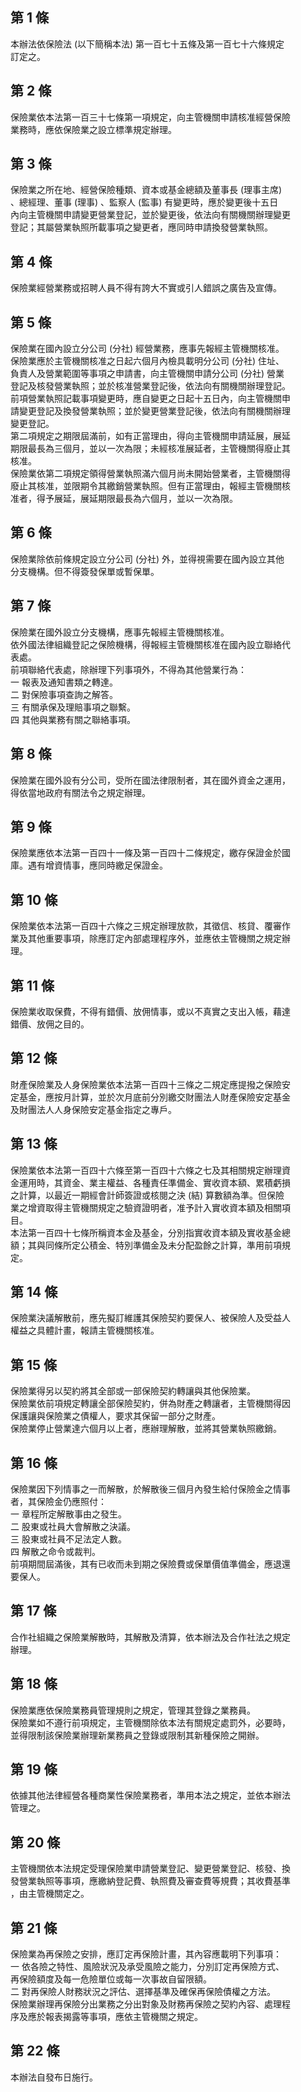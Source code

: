 第 1 條
-------
本辦法依保險法 (以下簡稱本法) 第一百七十五條及第一百七十六條規定  
訂定之。

第 2 條
-------
保險業依本法第一百三十七條第一項規定，向主管機關申請核准經營保險   
業務時，應依保險業之設立標準規定辦理。

第 3 條
-------
保險業之所在地、經營保險種類、資本或基金總額及董事長 (理事主席)     
、總經理、董事 (理事) 、監察人 (監事) 有變更時，應於變更後十五日    
內向主管機關申請變更營業登記，並於變更後，依法向有關機關辦理變更    
登記；其屬營業執照所載事項之變更者，應同時申請換發營業執照。

第 4 條
-------
保險業經營業務或招聘人員不得有誇大不實或引人錯誤之廣告及宣傳。

第 5 條
-------
保險業在國內設立分公司 (分社) 經營業務，應事先報經主管機關核准。   
保險業應於主管機關核准之日起六個月內檢具載明分公司 (分社) 住址、   
負責人及營業範圍等事項之申請書，向主管機關申請分公司 (分社) 營業   
登記及核發營業執照；並於核准營業登記後，依法向有關機關辦理登記。   
前項營業執照記載事項變更時，應自變更之日起十五日內，向主管機關申   
請變更登記及換發營業執照；並於變更營業登記後，依法向有關機關辦理   
變更登記。                                                         
第二項規定之期限屆滿前，如有正當理由，得向主管機關申請延展，展延   
期限最長為三個月，並以一次為限；未經核准展延者，主管機關得廢止其   
核准。                                                             
保險業依第二項規定領得營業執照滿六個月尚未開始營業者，主管機關得   
廢止其核准，並限期令其繳銷營業執照。但有正當理由，報經主管機關核   
准者，得予展延，展延期限最長為六個月，並以一次為限。

第 6 條
-------
保險業除依前條規定設立分公司 (分社) 外，並得視需要在國內設立其他   
分支機構。但不得簽發保單或暫保單。

第 7 條
-------
保險業在國外設立分支機構，應事先報經主管機關核准。                 
依外國法律組織登記之保險機構，得報經主管機關核准在國內設立聯絡代   
表處。                                                             
前項聯絡代表處，除辦理下列事項外，不得為其他營業行為：             
一  報表及通知書類之轉達。                                         
二  對保險事項查詢之解答。                                         
三  有關承保及理賠事項之聯繫。                                     
四  其他與業務有關之聯絡事項。

第 8 條
-------
保險業在國外設有分公司，受所在國法律限制者，其在國外資金之運用，  
得依當地政府有關法令之規定辦理。

第 9 條
-------
保險業應依本法第一百四十一條及第一百四十二條規定，繳存保證金於國   
庫。遇有增資情事，應同時繳足保證金。

第 10 條
--------
保險業依本法第一百四十六條之三規定辦理放款，其徵信、核貸、覆審作   
業及其他重要事項，除應訂定內部處理程序外，並應依主管機關之規定辦   
理。

第 11 條
--------
保險業收取保費，不得有錯價、放佣情事，或以不真實之支出入帳，藉達  
錯價、放佣之目的。

第 12 條
--------
財產保險業及人身保險業依本法第一百四十三條之二規定應提撥之保險安   
定基金，應按月計算，並於次月底前分別繳交財團法人財產保險安定基金   
及財團法人人身保險安定基金指定之專戶。

第 13 條
--------
保險業依本法第一百四十六條至第一百四十六條之七及其相關規定辦理資   
金運用時，其資金、業主權益、各種責任準備金、實收資本額、累積虧損   
之計算，以最近一期經會計師簽證或核閱之決 (結) 算數額為準。但保險   
業之增資取得主管機關規定之驗資證明者，准予計入實收資本額及相關項   
目。                                                               
本法第一百四十七條所稱資本金及基金，分別指實收資本額及實收基金總   
額；其與同條所定公積金、特別準備金及未分配盈餘之計算，準用前項規   
定。

第 14 條
--------
保險業決議解散前，應先擬訂維護其保險契約要保人、被保險人及受益人  
權益之具體計畫，報請主管機關核准。

第 15 條
--------
保險業得另以契約將其全部或一部保險契約轉讓與其他保險業。          
保險業依前項規定轉讓全部保險契約，併為財產之轉讓者，主管機關得因  
保護讓與保險業之債權人，要求其保留一部分之財產。                  
保險業停止營業達六個月以上者，應辦理解散，並將其營業執照繳銷。

第 16 條
--------
保險業因下列情事之一而解散，於解散後三個月內發生給付保險金之情事    
者，其保險金仍應照付：                                              
一  章程所定解散事由之發生。                                        
二  股東或社員大會解散之決議。                                      
三  股東或社員不足法定人數。                                        
四  解散之命令或裁判。                                              
前項期間屆滿後，其有已收而未到期之保險費或保單價值準備金，應退還    
要保人。

第 17 條
--------
合作社組織之保險業解散時，其解散及清算，依本辦法及合作社法之規定  
辦理。

第 18 條
--------
保險業應依保險業務員管理規則之規定，管理其登錄之業務員。            
保險業如不遵行前項規定，主管機關除依本法有關規定處罰外，必要時，    
並得限制該保險業辦理新業務員之登錄或限制其新種保險之開辦。

第 19 條
--------
依據其他法律經營各種商業性保險業務者，準用本法之規定，並依本辦法  
管理之。

第 20 條
--------
主管機關依本法規定受理保險業申請營業登記、變更營業登記、核發、換   
發營業執照等事項，應繳納登記費、執照費及審查費等規費；其收費基準   
，由主管機關定之。

第 21 條
--------
保險業為再保險之安排，應訂定再保險計畫，其內容應載明下列事項：    
一  依各險之特性、風險狀況及承受風險之能力，分別訂定再保險方式、  
    再保險額度及每一危險單位或每一次事故自留限額。                
二  對再保險人財務狀況之評估、選擇基準及確保再保險債權之方法。    
保險業辦理再保險分出業務之分出對象及財務再保險之契約內容、處理程  
序及應於報表揭露等事項，應依主管機關之規定。

第 22 條
--------
本辦法自發布日施行。

